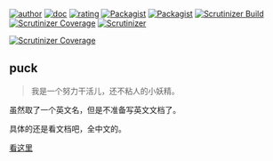 [![author](https://img.shields.io/badge/author-rozbo-green.svg)](https://github.com/Rozbo)
[![doc](https://img.shields.io/badge/doc-0.8.16-ff69b4.svg)](https://puck.zz173.com)
[![rating](https://img.shields.io/badge/rating-%F0%9F%94%A5%F0%9F%94%A5%F0%9F%94%A5%F0%9F%94%A5%F0%9F%94%A5-brightgreen.svg)](https://blog.zz173.com)
[![Packagist](https://img.shields.io/packagist/v/rozbo/puck.svg)](https://packagist.org/packages/rozbo/puck)
[![Packagist](https://img.shields.io/packagist/dt/rozbo/puck.svg)](https://packagist.org/packages/rozbo/puck)
[![Scrutinizer Build](https://img.shields.io/scrutinizer/build/g/rozbo/puck.svg)](https://scrutinizer-ci.com/g/Rozbo/puck)
[![Scrutinizer Coverage](https://img.shields.io/scrutinizer/coverage/g/rozbo/puck.svg)](https://scrutinizer-ci.com/g/Rozbo/puck)
[![Scrutinizer](https://img.shields.io/scrutinizer/g/rozbo/puck.svg)](https://scrutinizer-ci.com/g/Rozbo/puck)


[![Scrutinizer Coverage](https://img.shields.io/scrutinizer/coverage/g/rozbo/puck.svg)](https://scrutinizer-ci.com/g/Rozbo/puck)

## puck

> 我是一个努力干活儿，还不粘人的小妖精。




虽然取了一个英文名，但是不准备写英文文档了。  

具体的还是看文档吧，全中文的。

[看这里](https://puck.zz173.com)